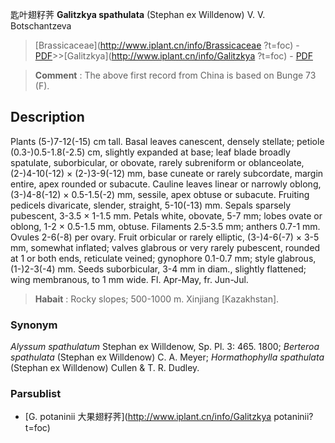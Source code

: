 匙叶翅籽荠 **Galitzkya spathulata** (Stephan ex Willdenow) V. V. Botschantzeva

> [Brassicaceae](http://www.iplant.cn/info/Brassicaceae ?t=foc) - [PDF](http://iplant.cn/foc/pdf/Brassicaceae.pdf)>>[Galitzkya](http://www.iplant.cn/info/Galitzkya ?t=foc) - [PDF](http://www.iplant.cn/foc/pdf/Galitzkya.pdf)

> **Comment** : 
> The above first record from China is based on Bunge 73 (F).

## Description

Plants (5-)7-12(-15) cm tall. Basal leaves canescent, densely stellate; petiole (0.3-)0.5-1.8(-2.5) cm, slightly expanded at base; leaf blade broadly spatulate, suborbicular, or obovate, rarely subreniform or oblanceolate, (2-)4-10(-12) × (2-)3-9(-12) mm, base cuneate or rarely subcordate, margin entire, apex rounded or subacute. Cauline leaves linear or narrowly oblong, (3-)4-8(-12) × 0.5-1.5(-2) mm, sessile, apex obtuse or subacute. Fruiting pedicels divaricate, slender, straight, 5-10(-13) mm. Sepals sparsely pubescent, 3-3.5 × 1-1.5 mm. Petals white, obovate, 5-7 mm; lobes ovate or oblong, 1-2 × 0.5-1.5 mm, obtuse. Filaments 2.5-3.5 mm; anthers 0.7-1 mm. Ovules 2-6(-8) per ovary. Fruit orbicular or rarely elliptic, (3-)4-6(-7) × 3-5 mm, somewhat inflated; valves glabrous or very rarely pubescent, rounded at 1 or both ends, reticulate veined; gynophore 0.1-0.7 mm; style glabrous, (1-)2-3(-4) mm. Seeds suborbicular, 3-4 mm in diam., slightly flattened; wing membranous, to 1 mm wide. Fl. Apr-May, fr. Jun-Jul.

> **Habait** : 
> Rocky slopes; 500-1000 m. Xinjiang [Kazakhstan].

### Synonym
*Alyssum spathulatum* Stephan ex Willdenow, Sp. Pl. 3: 465. 1800; *Berteroa spathulata* (Stephan ex Willdenow) C. A. Meyer; *Hormathophylla spathulata* (Stephan ex Willdenow) Cullen & T. R. Dudley.

### Parsublist

* [G.  potaninii  大果翅籽荠](http://www.iplant.cn/info/Galitzkya potaninii?t=foc)
